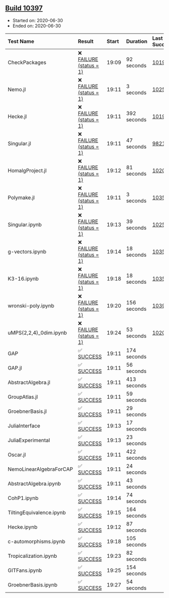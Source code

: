 ## [Build 10397](https://oscarci.mathematik.uni-kl.de/job/oscar/10397/)

* Started on: 2020-06-30
* Ended on: 2020-06-30

| Test Name    | Result | Start | Duration | Last Success | First Failure |
|:-------------|:-------|:------|:---------|:-------------|:--------------|
| CheckPackages | ❌ [FAILURE (status = 1)](https://oscarci.mathematik.uni-kl.de/job/oscar/10397/artifact/logs/build-10397/CheckPackages.log) | 19:09 | 92 seconds | [10197](https://oscarci.mathematik.uni-kl.de/job/oscar/10197/) | [10198](https://oscarci.mathematik.uni-kl.de/job/oscar/10198/) |
| Nemo.jl | ❌ [FAILURE (status = 1)](https://oscarci.mathematik.uni-kl.de/job/oscar/10397/artifact/logs/build-10397/Nemo.jl.log) | 19:11 | 3 seconds | [10252](https://oscarci.mathematik.uni-kl.de/job/oscar/10252/) | [10253](https://oscarci.mathematik.uni-kl.de/job/oscar/10253/) |
| Hecke.jl | ❌ [FAILURE (status = 1)](https://oscarci.mathematik.uni-kl.de/job/oscar/10397/artifact/logs/build-10397/Hecke.jl.log) | 19:11 | 392 seconds | [10197](https://oscarci.mathematik.uni-kl.de/job/oscar/10197/) | [10198](https://oscarci.mathematik.uni-kl.de/job/oscar/10198/) |
| Singular.jl | ❌ [FAILURE (status = 1)](https://oscarci.mathematik.uni-kl.de/job/oscar/10397/artifact/logs/build-10397/Singular.jl.log) | 19:11 | 47 seconds | [9821](https://oscarci.mathematik.uni-kl.de/job/oscar/9821/) | [9822](https://oscarci.mathematik.uni-kl.de/job/oscar/9822/) |
| HomalgProject.jl | ❌ [FAILURE (status = 1)](https://oscarci.mathematik.uni-kl.de/job/oscar/10397/artifact/logs/build-10397/HomalgProject.jl.log) | 19:12 | 81 seconds | [10209](https://oscarci.mathematik.uni-kl.de/job/oscar/10209/) | [10210](https://oscarci.mathematik.uni-kl.de/job/oscar/10210/) |
| Polymake.jl | ❌ [FAILURE (status = 1)](https://oscarci.mathematik.uni-kl.de/job/oscar/10397/artifact/logs/build-10397/Polymake.jl.log) | 19:11 | 3 seconds | [10356](https://oscarci.mathematik.uni-kl.de/job/oscar/10356/) | [10357](https://oscarci.mathematik.uni-kl.de/job/oscar/10357/) |
| Singular.ipynb | ❌ [FAILURE (status = 1)](https://oscarci.mathematik.uni-kl.de/job/oscar/10397/artifact/logs/build-10397/Singular.ipynb.log) | 19:13 | 39 seconds | [10252](https://oscarci.mathematik.uni-kl.de/job/oscar/10252/) | [10253](https://oscarci.mathematik.uni-kl.de/job/oscar/10253/) |
| g-vectors.ipynb | ❌ [FAILURE (status = 1)](https://oscarci.mathematik.uni-kl.de/job/oscar/10397/artifact/logs/build-10397/g-vectors.ipynb.log) | 19:14 | 18 seconds | [10356](https://oscarci.mathematik.uni-kl.de/job/oscar/10356/) | [10357](https://oscarci.mathematik.uni-kl.de/job/oscar/10357/) |
| K3-16.ipynb | ❌ [FAILURE (status = 1)](https://oscarci.mathematik.uni-kl.de/job/oscar/10397/artifact/logs/build-10397/K3-16.ipynb.log) | 19:18 | 18 seconds | [10356](https://oscarci.mathematik.uni-kl.de/job/oscar/10356/) | [10357](https://oscarci.mathematik.uni-kl.de/job/oscar/10357/) |
| wronski-poly.ipynb | ❌ [FAILURE (status = 1)](https://oscarci.mathematik.uni-kl.de/job/oscar/10397/artifact/logs/build-10397/wronski-poly.ipynb.log) | 19:20 | 156 seconds | [10396](https://oscarci.mathematik.uni-kl.de/job/oscar/10396/) | [10397](https://oscarci.mathematik.uni-kl.de/job/oscar/10397/) |
| uMPS(2,2,4)_0dim.ipynb | ❌ [FAILURE (status = 1)](https://oscarci.mathematik.uni-kl.de/job/oscar/10397/artifact/logs/build-10397/uMPS-2-2-4-_0dim.ipynb.log) | 19:24 | 53 seconds | [10209](https://oscarci.mathematik.uni-kl.de/job/oscar/10209/) | [10210](https://oscarci.mathematik.uni-kl.de/job/oscar/10210/) |
| GAP | ✅ [SUCCESS](https://oscarci.mathematik.uni-kl.de/job/oscar/10397/artifact/logs/build-10397/GAP.log) | 19:11 | 174 seconds |  |  |
| GAP.jl | ✅ [SUCCESS](https://oscarci.mathematik.uni-kl.de/job/oscar/10397/artifact/logs/build-10397/GAP.jl.log) | 19:11 | 56 seconds |  |  |
| AbstractAlgebra.jl | ✅ [SUCCESS](https://oscarci.mathematik.uni-kl.de/job/oscar/10397/artifact/logs/build-10397/AbstractAlgebra.jl.log) | 19:11 | 413 seconds |  |  |
| GroupAtlas.jl | ✅ [SUCCESS](https://oscarci.mathematik.uni-kl.de/job/oscar/10397/artifact/logs/build-10397/GroupAtlas.jl.log) | 19:11 | 59 seconds |  |  |
| GroebnerBasis.jl | ✅ [SUCCESS](https://oscarci.mathematik.uni-kl.de/job/oscar/10397/artifact/logs/build-10397/GroebnerBasis.jl.log) | 19:11 | 29 seconds |  |  |
| JuliaInterface | ✅ [SUCCESS](https://oscarci.mathematik.uni-kl.de/job/oscar/10397/artifact/logs/build-10397/JuliaInterface.log) | 19:13 | 17 seconds |  |  |
| JuliaExperimental | ✅ [SUCCESS](https://oscarci.mathematik.uni-kl.de/job/oscar/10397/artifact/logs/build-10397/JuliaExperimental.log) | 19:13 | 23 seconds |  |  |
| Oscar.jl | ✅ [SUCCESS](https://oscarci.mathematik.uni-kl.de/job/oscar/10397/artifact/logs/build-10397/Oscar.jl.log) | 19:11 | 422 seconds |  |  |
| NemoLinearAlgebraForCAP | ✅ [SUCCESS](https://oscarci.mathematik.uni-kl.de/job/oscar/10397/artifact/logs/build-10397/NemoLinearAlgebraForCAP.log) | 19:11 | 24 seconds |  |  |
| AbstractAlgebra.ipynb | ✅ [SUCCESS](https://oscarci.mathematik.uni-kl.de/job/oscar/10397/artifact/logs/build-10397/AbstractAlgebra.ipynb.log) | 19:11 | 43 seconds |  |  |
| CohP1.ipynb | ✅ [SUCCESS](https://oscarci.mathematik.uni-kl.de/job/oscar/10397/artifact/logs/build-10397/CohP1.ipynb.log) | 19:14 | 74 seconds |  |  |
| TiltingEquivalence.ipynb | ✅ [SUCCESS](https://oscarci.mathematik.uni-kl.de/job/oscar/10397/artifact/logs/build-10397/TiltingEquivalence.ipynb.log) | 19:15 | 164 seconds |  |  |
| Hecke.ipynb | ✅ [SUCCESS](https://oscarci.mathematik.uni-kl.de/job/oscar/10397/artifact/logs/build-10397/Hecke.ipynb.log) | 19:12 | 87 seconds |  |  |
| c-automorphisms.ipynb | ✅ [SUCCESS](https://oscarci.mathematik.uni-kl.de/job/oscar/10397/artifact/logs/build-10397/c-automorphisms.ipynb.log) | 19:18 | 105 seconds |  |  |
| Tropicalization.ipynb | ✅ [SUCCESS](https://oscarci.mathematik.uni-kl.de/job/oscar/10397/artifact/logs/build-10397/Tropicalization.ipynb.log) | 19:23 | 82 seconds |  |  |
| GITFans.ipynb | ✅ [SUCCESS](https://oscarci.mathematik.uni-kl.de/job/oscar/10397/artifact/logs/build-10397/GITFans.ipynb.log) | 19:25 | 154 seconds |  |  |
| GroebnerBasis.ipynb | ✅ [SUCCESS](https://oscarci.mathematik.uni-kl.de/job/oscar/10397/artifact/logs/build-10397/GroebnerBasis.ipynb.log) | 19:27 | 54 seconds |  |  |
